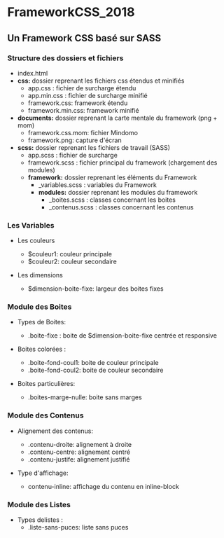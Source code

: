 # FrameworkCSS_2018
## Un Framework CSS basé sur SASS

### Structure des dossiers et fichiers
* index.html
* __css:__ dossier reprenant les fichiers css étendus et minifiés
  * app.css : fichier de surcharge étendu
  * app.min.css : fichier de surcharge minifié
  * framework.css: framework étendu
  * framework.min.css: framework minifié
* __documents:__ dossier reprenant la carte mentale du framework (png + mom)
  * framework.css.mom: fichier Mindomo
  * framework.png: capture d'écran
* __scss:__ dossier reprenant les fichiers de travail (SASS)
  * app.scss : fichier de surcharge
  * framework.scss : fichier principal du framework (chargement des modules)
  * __framework:__ dossier reprenant les éléments du Framework
    * _variables.scss : variables du Framework
    * __modules:__ dossier reprenant les modules du framework
      * _boites.scss : classes concernant les boites
      * _contenus.scss : classes concernant les contenus

### Les Variables
* Les couleurs
  * $couleur1: couleur principale
  * $couleur2: couleur secondaire

* Les dimensions
  * $dimension-boite-fixe: largeur des boites fixes

### Module des Boites
* Types de Boites:
  * .boite-fixe : boite de $dimension-boite-fixe centrée et responsive

* Boites colorées :
  * .boite-fond-coul1: boite de couleur principale
  * .boite-fond-coul2: boite de couleur secondaire

* Boites particulières:
  * .boites-marge-nulle: boite sans marges

### Module des Contenus
* Alignement des contenus:
  * .contenu-droite: alignement à droite
  * .contenu-centre: alignement centré
  * .contenu-justife: alignement justifié

* Type d'affichage:
  * contenu-inline: affichage du contenu en inline-block

### Module des Listes
* Types delistes :
  * .liste-sans-puces: liste sans puces

